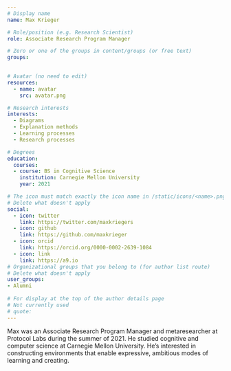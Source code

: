 ```yaml
---
# Display name
name: Max Krieger

# Role/position (e.g. Research Scientist)
role: Associate Research Program Manager

# Zero or one of the groups in content/groups (or free text)
groups:
  

# Avatar (no need to edit)
resources:
  - name: avatar
    src: avatar.png

# Research interests
interests:
  - Diagrams
  - Explanation methods
  - Learning processes
  - Research processes

# Degrees
education:
  courses:
  - course: BS in Cognitive Science
    institution: Carnegie Mellon University
    year: 2021

# The icon must match exactly the icon name in /static/icons/<name>.png
# Delete what doesn't apply
social:
  - icon: twitter
    link: https://twitter.com/maxkriegers
  - icon: github
    link: https://github.com/maxkrieger
  - icon: orcid
    link: https://orcid.org/0000-0002-2639-1084
  - icon: link
    link: https://a9.io  
# Organizational groups that you belong to (for author list route)
# Delete what doesn't apply
user_groups:
- Alumni
  
# For display at the top of the author details page
# Not currently used
# quote:
---
```


Max was an Associate Research Program Manager and metaresearcher at Protocol Labs during the summer of 2021. He studied cognitive and computer science at Carnegie Mellon University. He’s interested in constructing environments that enable expressive, ambitious modes of learning and creating.
